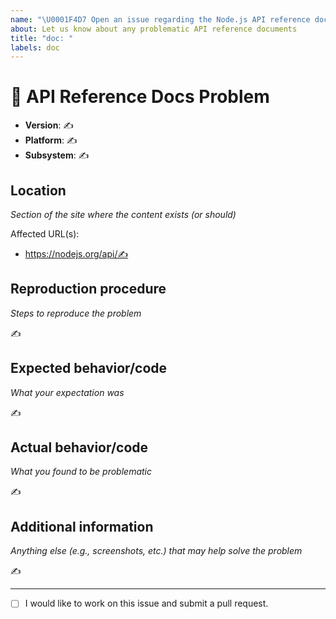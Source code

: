 ```yaml
---
name: "\U0001F4D7 Open an issue regarding the Node.js API reference docs"
about: Let us know about any problematic API reference documents
title: "doc: "
labels: doc
---
```


# 📗 API Reference Docs Problem

<!------------------------------------------------------------------------------
Thank you for wanting to make nodejs.org better!

This template is for issues with the Node.js API reference docs.

For more general support, please open an issue in
our help repo at “https://github.com/nodejs/help”.

For the issue title, enter a one-line summary after “doc: ”.
The “✍️” signifies a request for input. If unsure, do the best you can.

If you found a problem with nodejs.org beyond the API reference docs, please
open an issue in our website repo at “https://github.com/nodejs/nodejs.org”.
------------------------------------------------------------------------------->

<!--
Version: output of “node -v”
Platform: output of “uname -a” (UNIX), or version and 32 or 64-bit (Windows)
Subsystem: if known, please specify affected core module name
-->

- **Version**: ✍️
- **Platform**: ✍️
- **Subsystem**: ✍️

## Location

_Section of the site where the content exists (or should)_

Affected URL(s):
- https://nodejs.org/api/✍️

## Reproduction procedure

_Steps to reproduce the problem_

✍️

## Expected behavior/code

_What your expectation was_

✍️

## Actual behavior/code

_What you found to be problematic_

✍️

## Additional information

_Anything else (e.g., screenshots, etc.) that may help solve the problem_

<!-- Enter “n/a” if enough detail exists elsewhere in this template. -->

✍️

---

<!-- Use “[x]” to check the box below if interested in contributing. -->

- [ ] I would like to work on this issue and submit a pull request.

